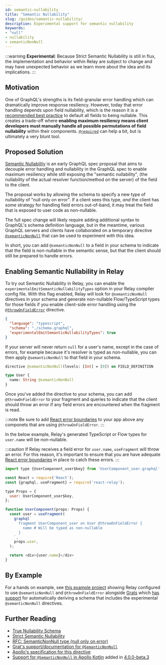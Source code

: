 ```yaml
---
id: semantic-nullability
title: "Semantic Nullability"
slug: /guides/semantic-nullability/
description: Experimental support for semantic nullability
keywords:
- "null"
- nullability
- semanticNonNull
---
```


:::warning
**Experimental**: Because Strict Semantic Nullability is still in flux, the implementation and behavior within Relay are subject to change and may have unexpected behavior as we learn more about the idea and its implications.
:::

## Motivation

One of GraphQL's strengths is its field-granular error handling which can dramatically improve response resiliency. However, today that error handling depends upon field nullability, which is the reason it is a [recommended best practice](https://graphql.org/learn/best-practices/#nullability) to default all fields to being nullable. This creates a trade-off where __enabling maximum resiliency means client developers must manually handle all possible permutations of field nullability__ within their components. [`@required`](./required-directive.md) can help a bit, but is ultimately a very blunt tool.

## Proposed Solution

[Semantic Nullability](https://github.com/graphql/graphql.github.io/blob/nullability-post/src/pages/blog/2024-08-14-exploring-true-nullability.mdx#our-latest-proposal) is an early GraphQL spec proposal that aims to decouple error handling and nullability in the GraphQL spec to enable maximum resiliency while still exposing the "semantic nullability", (the nullability of the actual resolver function/method on the server) of the field to the client.

The proposal works by allowing the schema to specify a new type of nullability of "null only on error". If a client sees this type, _and_ the client has some strategy for handling field errors out-of-band, it may treat the field that is exposed to user code as non-nullable.

The full spec change will likely require adding additional syntax to GraphQL's schema definition language, but in the meantime, various GraphQL servers and clients have collaborated on a temporary directive [`@semanticNonNull`](https://specs.apollo.dev/nullability/v0.2/) that can be used to experiment with this idea.

In short, you can add `@semanticNonNull` to a field in your schema to indicate that the field is non-nullable in the semantic sense, but that the client should still be prepared to handle errors.

## Enabling Semantic Nullability in Relay

To try out Semantic Nullability in Relay, you can enable the `experimentalEmitSemanticNullabilityTypes` option in your Relay compiler config file. With this flag enabled, Relay will look for `@semanticNonNull` directives in your schema and generate non-nullable Flow/TypeScript types for those fields if you enable client-side error handling using the [`@throwOnFieldError`](../api-reference/graphql/graphql-directives.md#throwonfielderror-experimental) directive.

```json title="relay.config.json"
{
  "language": "typescript",
  "schema": "./schema.graphql",
  "experimentalEmitSemanticNullabilityTypes": true
}
```

If your server will never return `null` for a user's name, except in the case of errors, for example because it's resolver is typed as non-nullable, you can then apply `@semanticNonNull` to that field in your schema.

```graphql title="schema.graphql"
directive @semanticNonNull(levels: [Int] = [0]) on FIELD_DEFINITION

type User {
  name: String @semanticNonNull
}
```

Once you've added the directive to your schema, you can add `@throwOnFieldError` to your fragment and queries to indicate that the client should throw an error if any field errors are encountered when the fragment is read.

:::note
Be sure to add [React error boundaries](https://react.dev/reference/react/Component#catching-rendering-errors-with-an-error-boundary) to your app above any componets that are using `@throwOnFieldError`.
:::

In the below example, Relay's generated TypeScript or Flow types for `user.name` will be non-nullable.

:::caution
If Relay receives a field error for `user.name`, `useFragment` will throw an error. For this reason, it's important to ensure that you are have adequate [React error boundaries](../guided-tour/rendering/error-states.md) in place to catch these errors.
:::

```js
import type {UserComponent_user$key} from 'UserComponent_user.graphql';

const React = require('React');
const {graphql, useFragment} = require('react-relay');

type Props = {
  user: UserComponent_user$key,
};

function UserComponent(props: Props) {
  const user = useFragment(
    graphql`
      fragment UserComponent_user on User @throwOnFieldError {
        name # Will be typed as non-nullable
      }
    `,
    props.user,
  );

  return <div>{user.name}</div>
}
```

## By Example

For a hands on example, see [this example project](https://github.com/captbaritone/grats-relay-example/pull/1) showing Relay configured to use `@semanticNonNull` and `@throwOnFieldError` alongside [Grats](https://grats.capt.dev/) which [has support](https://grats.capt.dev/docs/guides/strict-semantic-nullability/) for automatically deriving a schema that includes the experimental `@semanticNonNull` directives.

## Further Reading

- [True Nullability Schema](https://github.com/graphql/graphql-wg/discussions/1394)
- [Strict Semantic Nullability](https://github.com/graphql/graphql-wg/discussions/1410)
- [RFC: SemanticNonNull type (null only on error)](https://github.com/graphql/graphql-spec/pull/1065)
- [Grat's support/documentation for `@SemanticNonNull`](https://grats.capt.dev/docs/guides/strict-semantic-nullability/)
- [Apollo's specification for this directive](https://specs.apollo.dev/nullability/v0.2/)
- [Support for `@SemanticNonNull` in Apollo Kotlin](https://www.apollographql.com/docs/kotlin/v4/advanced/nullability/#handle-semantic-non-null-with-semanticnonnull) added in [4.0.0-beta.3](https://github.com/apollographql/apollo-kotlin/releases/tag/v4.0.0-beta.3)

